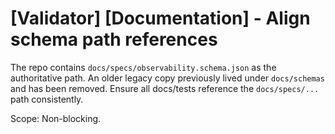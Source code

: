 # [Validator] [Documentation] - Align schema path references

The repo contains `docs/specs/observability.schema.json` as the authoritative path. An older legacy copy previously lived under `docs/schemas` and has been removed. Ensure all docs/tests reference the `docs/specs/...` path consistently.

Scope: Non-blocking.
